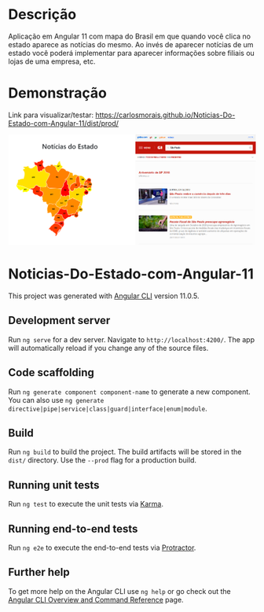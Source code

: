 # Descrição
Aplicação em Angular 11 com mapa do Brasil em que quando você clica no estado aparece as notícias do mesmo. Ao invés de aparecer notícias de um estado você poderá implementar para aparecer informações sobre filiais ou lojas de uma empresa, etc.

# Demonstração
Link para visualizar/testar: https://carlosmorais.github.io/Noticias-Do-Estado-com-Angular-11/dist/prod/

![alt text](src/assets/print.png)

# Noticias-Do-Estado-com-Angular-11
This project was generated with [Angular CLI](https://github.com/angular/angular-cli) version 11.0.5.

## Development server

Run `ng serve` for a dev server. Navigate to `http://localhost:4200/`. The app will automatically reload if you change any of the source files.

## Code scaffolding

Run `ng generate component component-name` to generate a new component. You can also use `ng generate directive|pipe|service|class|guard|interface|enum|module`.

## Build

Run `ng build` to build the project. The build artifacts will be stored in the `dist/` directory. Use the `--prod` flag for a production build.

## Running unit tests

Run `ng test` to execute the unit tests via [Karma](https://karma-runner.github.io).

## Running end-to-end tests

Run `ng e2e` to execute the end-to-end tests via [Protractor](http://www.protractortest.org/).

## Further help

To get more help on the Angular CLI use `ng help` or go check out the [Angular CLI Overview and Command Reference](https://angular.io/cli) page.
